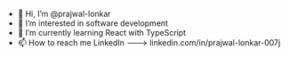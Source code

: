 - 👋 Hi, I’m @prajwal-lonkar
- 👀 I’m interested in software development
- 🌱 I’m currently learning React with TypeScript
- 📫 How to reach me LinkedIn ---> linkedin.com/in/prajwal-lonkar-007j

<!---
prajwal-lonkar/prajwal-lonkar is a ✨ special ✨ repository because its `README.md` (this file) appears on your GitHub profile.
You can click the Preview link to take a look at your changes.
--->
